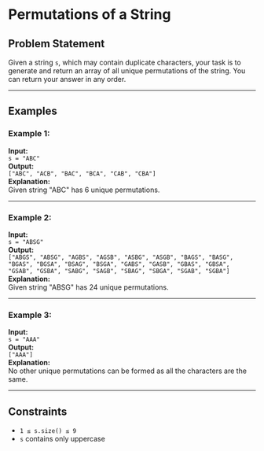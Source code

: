 # Permutations of a String

## Problem Statement
Given a string `s`, which may contain duplicate characters, your task is to generate and return an array of all unique permutations of the string. You can return your answer in any order.

---

## Examples

### Example 1:
**Input:**  
`s = "ABC"`  
**Output:**  
`["ABC", "ACB", "BAC", "BCA", "CAB", "CBA"]`  
**Explanation:**  
Given string "ABC" has 6 unique permutations.

---

### Example 2:
**Input:**  
`s = "ABSG"`  
**Output:**  
`["ABGS", "ABSG", "AGBS", "AGSB", "ASBG", "ASGB", "BAGS", "BASG", "BGAS", "BGSA", "BSAG", "BSGA", "GABS", "GASB", "GBAS", "GBSA", "GSAB", "GSBA", "SABG", "SAGB", "SBAG", "SBGA", "SGAB", "SGBA"]`  
**Explanation:**  
Given string "ABSG" has 24 unique permutations.

---

### Example 3:
**Input:**  
`s = "AAA"`  
**Output:**  
`["AAA"]`  
**Explanation:**  
No other unique permutations can be formed as all the characters are the same.

---

## Constraints
- `1 ≤ s.size() ≤ 9`
- `s` contains only uppercase